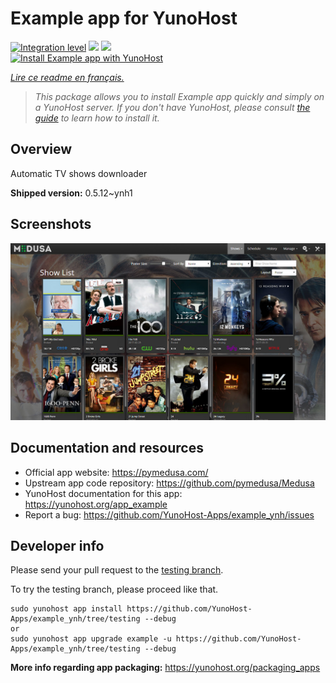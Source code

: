 # Example app for YunoHost

[![Integration level](https://dash.yunohost.org/integration/example.svg)](https://dash.yunohost.org/appci/app/example) ![](https://ci-apps.yunohost.org/ci/badges/example.status.svg) ![](https://ci-apps.yunohost.org/ci/badges/example.maintain.svg)  
[![Install Example app with YunoHost](https://install-app.yunohost.org/install-with-yunohost.svg)](https://install-app.yunohost.org/?app=example)

*[Lire ce readme en français.](./README_fr.md)*

> *This package allows you to install Example app quickly and simply on a YunoHost server.
If you don't have YunoHost, please consult [the guide](https://yunohost.org/#/install) to learn how to install it.*

## Overview

Automatic TV shows downloader

**Shipped version:** 0.5.12~ynh1



## Screenshots

![](./doc/screenshots/home.jpg)

## Documentation and resources

* Official app website: https://pymedusa.com/
* Upstream app code repository: https://github.com/pymedusa/Medusa
* YunoHost documentation for this app: https://yunohost.org/app_example
* Report a bug: https://github.com/YunoHost-Apps/example_ynh/issues

## Developer info

Please send your pull request to the [testing branch](https://github.com/YunoHost-Apps/example_ynh/tree/testing).

To try the testing branch, please proceed like that.
```
sudo yunohost app install https://github.com/YunoHost-Apps/example_ynh/tree/testing --debug
or
sudo yunohost app upgrade example -u https://github.com/YunoHost-Apps/example_ynh/tree/testing --debug
```

**More info regarding app packaging:** https://yunohost.org/packaging_apps